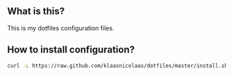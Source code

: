 ## What is this?

This is my dotfiles configuration files.

## How to install configuration?
```bash
curl -L https://raw.github.com/klaasnicolaas/dotfiles/master/install.sh | sh
```